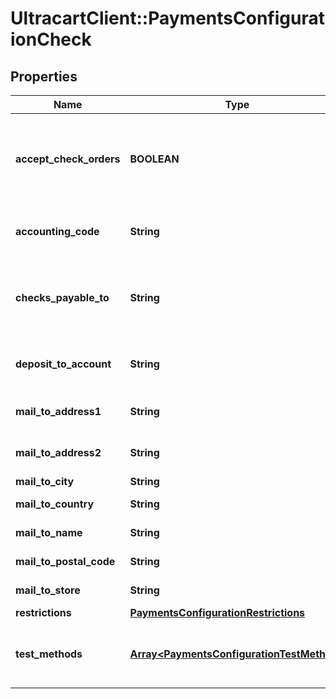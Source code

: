 # UltracartClient::PaymentsConfigurationCheck

## Properties
Name | Type | Description | Notes
------------ | ------------- | ------------- | -------------
**accept_check_orders** | **BOOLEAN** | Master flag indicating this merchant accepts paper checks | [optional] 
**accounting_code** | **String** | Optional Quickbooks accounting code | [optional] 
**checks_payable_to** | **String** | This is who the customer makes the check out to | [optional] 
**deposit_to_account** | **String** | Optional Quickbooks deposit to account | [optional] 
**mail_to_address1** | **String** | MailTo address line 1 | [optional] 
**mail_to_address2** | **String** | MailTo address line 2 | [optional] 
**mail_to_city** | **String** | MailTo city | [optional] 
**mail_to_country** | **String** | MailTo country | [optional] 
**mail_to_name** | **String** | MailTo name | [optional] 
**mail_to_postal_code** | **String** | MailTo postal code | [optional] 
**mail_to_store** | **String** | MailTo store | [optional] 
**restrictions** | [**PaymentsConfigurationRestrictions**](PaymentsConfigurationRestrictions.md) |  | [optional] 
**test_methods** | [**Array&lt;PaymentsConfigurationTestMethod&gt;**](PaymentsConfigurationTestMethod.md) | Test methods for this payment method | [optional] 


